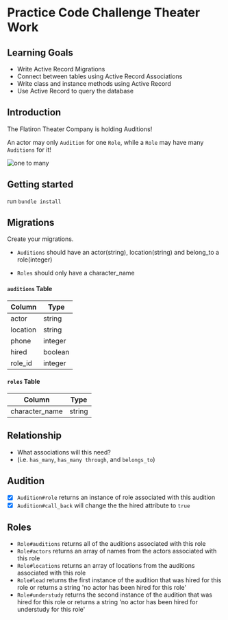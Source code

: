 # Practice Code Challenge Theater Work 

## Learning Goals

- Write Active Record Migrations
- Connect between tables using Active Record Associations
- Write class and instance methods using Active Record
- Use Active Record to query the database

## Introduction

The Flatiron Theater Company is holding Auditions!

An actor may only `Audition` for one `Role`, while a `Role` may have many `Auditions` for it! 

![one to many](https://curriculum-content.s3.amazonaws.com/phase-3/active-record-theater-work/one_to_many.png)

## Getting started 

run `bundle install`

## Migrations 

Create your migrations. 

- `Auditions` should have an actor(string), location(string) and belong_to a role(integer)

- `Roles` should only have a character_name

#### `auditions` Table

| Column | Type |
| --- | --- |
| actor | string |
| location | string |
| phone | integer |
| hired | boolean |
| role_id | integer |

#### `roles` Table

| Column | Type |
| --- | --- |
| character_name | string |
  
## Relationship

- What associations will this need?
- (i.e. `has_many`, `has_many through`, and `belongs_to`)

## Audition

- [x] `Audition#role` returns an instance of role associated with this audition
- [x] `Audition#call_back` will change the the hired attribute to `true`

## Roles

- `Role#auditions` returns all of the auditions associated with this role 
- `Role#actors` returns an array of names from the actors associated with this role
- `Role#locations` returns an array of locations from the auditions associated with this role
- `Role#lead` returns the first instance of the audition that was hired for this role or returns a string 'no actor has been hired for this role'
- `Role#understudy` returns the second instance of the audition that was hired for this role or returns a string 'no actor has been hired for understudy for this role'


